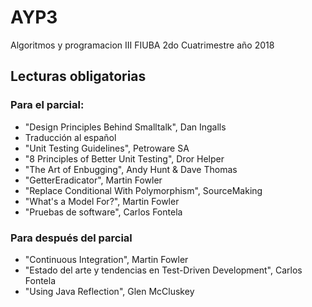 # AYP3
Algoritmos y programacion III FIUBA 
2do Cuatrimestre año 2018


## Lecturas obligatorias
### Para el parcial:
- "Design Principles Behind Smalltalk", Dan Ingalls
- Traducción al español
- "Unit Testing Guidelines", Petroware SA
- "8 Principles of Better Unit Testing", Dror Helper
- "The Art of Enbugging", Andy Hunt & Dave Thomas
- "GetterEradicator", Martin Fowler
- "Replace Conditional With Polymorphism", SourceMaking
- "What's a Model For?", Martin Fowler
- "Pruebas de software", Carlos Fontela

### Para después del parcial

- "Continuous Integration", Martin Fowler
- "Estado del arte y tendencias en Test-Driven Development", Carlos Fontela
- "Using Java Reflection", Glen McCluskey
